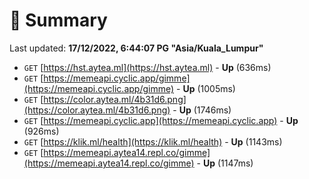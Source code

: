 # 📖 Summary
Last updated: **17/12/2022, 6:44:07 PG "Asia/Kuala_Lumpur"**

- `GET` [https://hst.aytea.ml](https://hst.aytea.ml) - **Up** (636ms)
- `GET` [https://memeapi.cyclic.app/gimme](https://memeapi.cyclic.app/gimme) - **Up** (1005ms)
- `GET` [https://color.aytea.ml/4b31d6.png](https://color.aytea.ml/4b31d6.png) - **Up** (1746ms)
- `GET` [https://memeapi.cyclic.app](https://memeapi.cyclic.app) - **Up** (926ms)
- `GET` [https://klik.ml/health](https://klik.ml/health) - **Up** (1143ms)
- `GET` [https://memeapi.aytea14.repl.co/gimme](https://memeapi.aytea14.repl.co/gimme) - **Up** (1147ms)
